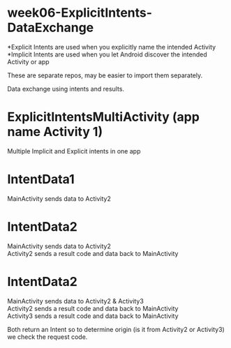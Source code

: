 # week06-ExplicitIntents-DataExchange
*Explicit Intents are used when you 
explicitly name the intended Activity
*Implicit Intents are used when you let Android discover
the intended Activity or app

These are separate repos, may be easier to import them separately.

Data exchange using intents and results.

# ExplicitIntentsMultiActivity  (app name Activity 1)
Multiple Implicit and Explicit intents in one app
# IntentData1
MainActivity sends data to Activity2
# IntentData2
MainActivity sends data to Activity2<br>
Activity2 sends a result code and data back to MainActivity
# IntentData2
MainActivity sends data to Activity2 & Activity3<br>
Activity2 sends a result code and data back to MainActivity<br>
Activity3 sends a result code and data back to MainActivity

Both return an Intent so to determine origin (is it from Activity2 or Activity3) we check the request code.



